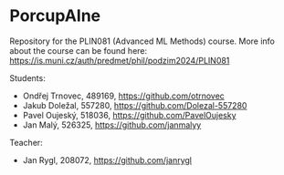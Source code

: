 # PorcupAIne
Repository for the PLIN081 (Advanced ML Methods) course.
More info about the course can be found here: https://is.muni.cz/auth/predmet/phil/podzim2024/PLIN081

Students:
 - Ondřej Trnovec, 489169, https://github.com/otrnovec
 - Jakub Doležal, 557280, https://github.com/Dolezal-557280
 - Pavel Oujeský, 518036, https://github.com/PavelOujesky
 - Jan Malý, 526325, https://github.com/janmalyy

Teacher:
- Jan Rygl, 208072, https://github.com/janrygl
